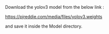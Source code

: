 Download the yolov3 model from the below link :

https://pjreddie.com/media/files/yolov3.weights

and save it inside the Model directory.
